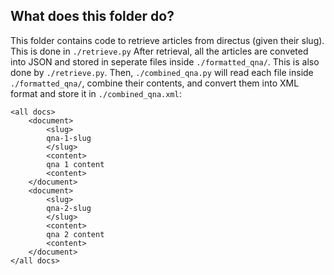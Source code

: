 ## What does this folder do?
This folder contains code to retrieve articles from directus (given their slug). This is done in `./retrieve.py`
After retrieval, all the articles are conveted into JSON and stored in seperate files inside `./formatted_qna/`. This is also done by `./retrieve.py`. Then, `./combined_qna.py` will read each file inside `./formatted_qna/`, combine their contents, and convert them into XML format and store it in `./combined_qna.xml`:

```
<all docs>
	<document>
		<slug>
		qna-1-slug
		</slug>
		<content>
		qna 1 content
		<content>
	</document>
	<document>
		<slug>
		qna-2-slug
		</slug>
		<content>
		qna 2 content
		<content>
	</document>
</all docs>
```